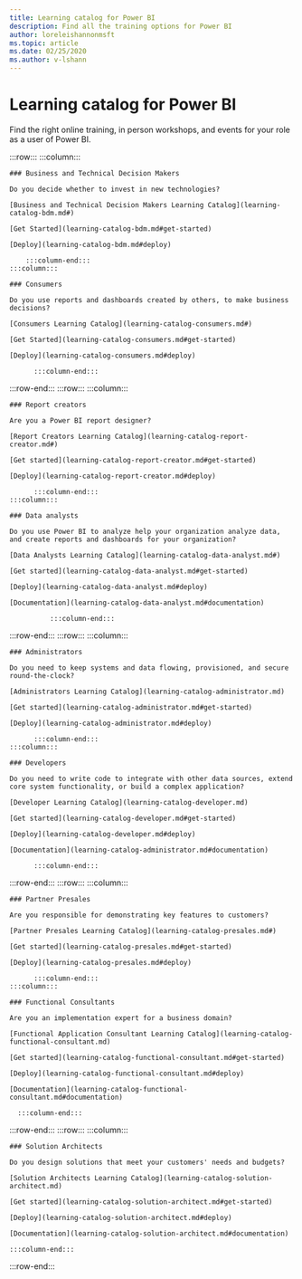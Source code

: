 ```yaml
---
title: Learning catalog for Power BI
description: Find all the training options for Power BI
author: loreleishannonmsft
ms.topic: article
ms.date: 02/25/2020
ms.author: v-lshann
---
```

# Learning catalog for Power BI

Find the right online training, in person workshops, and events for your role as a user of Power BI.

<!-- ![Universal Windows Platform (UWP)](images/platform-uwp.png)  -->  

:::row:::
    :::column:::
<!-- ![Universal Windows Platform (UWP)](images/platform-uwp.png)  -->  

    ### Business and Technical Decision Makers

    Do you decide whether to invest in new technologies? 

    [Business and Technical Decision Makers Learning Catalog](learning-catalog-bdm.md#)

    [Get Started](learning-catalog-bdm.md#get-started)

    [Deploy](learning-catalog-bdm.md#deploy)

        :::column-end:::
    :::column:::

    ### Consumers

    Do you use reports and dashboards created by others, to make business decisions? 

    [Consumers Learning Catalog](learning-catalog-consumers.md#)

    [Get Started](learning-catalog-consumers.md#get-started)

    [Deploy](learning-catalog-consumers.md#deploy)

          :::column-end:::
:::row-end:::
:::row:::
    :::column:::

    ### Report creators

    Are you a Power BI report designer?

    [Report Creators Learning Catalog](learning-catalog-report-creator.md#)

    [Get started](learning-catalog-report-creator.md#get-started)

    [Deploy](learning-catalog-report-creator.md#deploy)

          :::column-end:::
    :::column:::

    ### Data analysts

    Do you use Power BI to analyze help your organization analyze data, and create reports and dashboards for your organization? 

    [Data Analysts Learning Catalog](learning-catalog-data-analyst.md#)

    [Get started](learning-catalog-data-analyst.md#get-started)

    [Deploy](learning-catalog-data-analyst.md#deploy)

    [Documentation](learning-catalog-data-analyst.md#documentation)

              :::column-end:::
:::row-end:::
:::row:::
    :::column:::

    ### Administrators

    Do you need to keep systems and data flowing, provisioned, and secure round-the-clock?

    [Administrators Learning Catalog](learning-catalog-administrator.md)

    [Get started](learning-catalog-administrator.md#get-started)

    [Deploy](learning-catalog-administrator.md#deploy)

          :::column-end:::
    :::column:::

    ### Developers

    Do you need to write code to integrate with other data sources, extend core system functionality, or build a complex application?

    [Developer Learning Catalog](learning-catalog-developer.md)

    [Get started](learning-catalog-developer.md#get-started)

    [Deploy](learning-catalog-developer.md#deploy)

    [Documentation](learning-catalog-administrator.md#documentation)

          :::column-end:::
:::row-end:::
:::row:::
    :::column:::

    ### Partner Presales

    Are you responsible for demonstrating key features to customers? 

    [Partner Presales Learning Catalog](learning-catalog-presales.md#)

    [Get started](learning-catalog-presales.md#get-started)

    [Deploy](learning-catalog-presales.md#deploy)

          :::column-end:::
    :::column:::

    ### Functional Consultants

    Are you an implementation expert for a business domain? 

    [Functional Application Consultant Learning Catalog](learning-catalog-functional-consultant.md)

    [Get started](learning-catalog-functional-consultant.md#get-started)

    [Deploy](learning-catalog-functional-consultant.md#deploy)

    [Documentation](learning-catalog-functional-consultant.md#documentation)

      :::column-end:::
:::row-end:::
:::row:::
    :::column:::

    ### Solution Architects

    Do you design solutions that meet your customers' needs and budgets?

    [Solution Architects Learning Catalog](learning-catalog-solution-architect.md)

    [Get started](learning-catalog-solution-architect.md#get-started)

    [Deploy](learning-catalog-solution-architect.md#deploy)

    [Documentation](learning-catalog-solution-architect.md#documentation)

    :::column-end:::
:::row-end:::